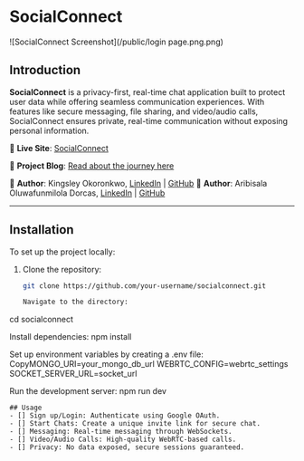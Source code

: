 # SocialConnect

![SocialConnect Screenshot](/public/login page.png.png)

## Introduction

**SocialConnect** is a privacy-first, real-time chat application built to protect user data while offering seamless communication experiences. With features like secure messaging, file sharing, and video/audio calls, SocialConnect ensures private, real-time communication without exposing personal information. 

🔗 **Live Site**: [SocialConnect](https://socialconnects.netlify.app)

📖 **Project Blog**: [Read about the journey here](https://kingsleyokoronkwo.hashnode.dev/how-i-designed-and-built-my-first-chat-application)

👤 **Author**: Kingsley Okoronkwo, 
[LinkedIn](https://linkedin.com/in/kingsley-okoronkwo-3256b5245) | [GitHub](https://github.com/kvngstar)
👤 **Author**: Aribisala Oluwafunmilola Dorcas, 
[LinkedIn](https://www.linkedin.com/in/oluwafunmilola-dorcas-aribisala-967036281) | [GitHub](https://github.com/Oluwafunmilola25)

---

## Installation

To set up the project locally:

1. Clone the repository:

   ```bash
   git clone https://github.com/your-username/socialconnect.git
   
   Navigate to the directory:
cd socialconnect

Install dependencies:
npm install

Set up environment variables by creating a .env file:
CopyMONGO_URI=your_mongo_db_url
WEBRTC_CONFIG=webrtc_settings
SOCKET_SERVER_URL=socket_url

Run the development server:
npm run dev
```
## Usage
- [] Sign up/Login: Authenticate using Google OAuth.
- [] Start Chats: Create a unique invite link for secure chat.
- [] Messaging: Real-time messaging through WebSockets.
- [] Video/Audio Calls: High-quality WebRTC-based calls.
- [] Privacy: No data exposed, secure sessions guaranteed.